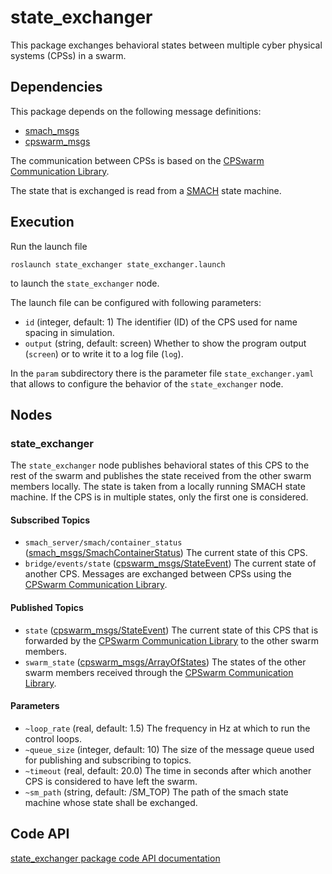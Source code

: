 # state_exchanger

This package exchanges behavioral states between multiple cyber physical systems (CPSs) in a swarm.

## Dependencies
This package depends on the following message definitions:
* [smach_msgs](https://wiki.ros.org/smach_msgs)
* [cpswarm_msgs](https://cpswarm.github.io/cpswarm_msgs/html/index-msg.html)

The communication between CPSs is based on the [CPSwarm Communication Library](https://github.com/cpswarm/swarmio).

The state that is exchanged is read from a [SMACH](https://wiki.ros.org/smach) state machine.

## Execution
Run the launch file
```
roslaunch state_exchanger state_exchanger.launch
```
to launch the `state_exchanger` node.

The launch file can be configured with following parameters:
* `id` (integer, default: 1)
  The identifier (ID) of the CPS used for name spacing in simulation.
* `output` (string, default: screen)
  Whether to show the program output (`screen`) or to write it to a log file (`log`).

In the `param` subdirectory there is the parameter file `state_exchanger.yaml` that allows to configure the behavior of the `state_exchanger` node.

## Nodes

### state_exchanger
The `state_exchanger` node publishes behavioral states of this CPS to the rest of the swarm and publishes the state received from the other swarm members locally. The state is taken from a locally running SMACH state machine. If the CPS is in multiple states, only the first one is considered.

#### Subscribed Topics
* `smach_server/smach/container_status` ([smach_msgs/SmachContainerStatus](http://docs.ros.org/api/smach_msgs/html/msg/SmachContainerStatus.html))
  The current state of this CPS.
* `bridge/events/state` ([cpswarm_msgs/StateEvent](https://cpswarm.github.io/cpswarm_msgs/html/msg/StateEvent.html))
  The current state of another CPS. Messages are exchanged between CPSs using the [CPSwarm Communication Library](https://github.com/cpswarm/swarmio).

#### Published Topics
* `state` ([cpswarm_msgs/StateEvent](https://cpswarm.github.io/cpswarm_msgs/html/msg/StateEvent.html))
  The current state of this CPS that is forwarded by the [CPSwarm Communication Library](https://github.com/cpswarm/swarmio) to the other swarm members.
* `swarm_state` ([cpswarm_msgs/ArrayOfStates](https://cpswarm.github.io/cpswarm_msgs/html/msg/ArrayOfStates.html))
  The states of the other swarm members received through the [CPSwarm Communication Library](https://github.com/cpswarm/swarmio).

#### Parameters
  * `~loop_rate` (real, default: 1.5)
  The frequency in Hz at which to run the control loops.
* `~queue_size` (integer, default: 10)
  The size of the message queue used for publishing and subscribing to topics.
* `~timeout` (real, default: 20.0)
  The time in seconds after which another CPS is considered to have left the swarm.
* `~sm_path` (string, default: /SM_TOP)
  The path of the smach state machine whose state shall be exchanged.

## Code API
[state_exchanger package code API documentation](https://cpswarm.github.io/swarm_functions/state_exchanger/docs/html/files.html)
